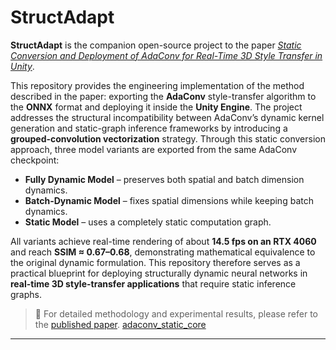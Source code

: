# StructAdapt

**StructAdapt** is the companion open-source project to the paper
[*Static Conversion and Deployment of AdaConv for Real-Time 3D Style Transfer in Unity*](https://doi.org/10.2991/978-94-6463-823-3_100).

This repository provides the engineering implementation of the method described in the paper: exporting the **AdaConv** style-transfer algorithm to the **ONNX** format and deploying it inside the **Unity Engine**.
The project addresses the structural incompatibility between AdaConv’s dynamic kernel generation and static-graph inference frameworks by introducing a **grouped-convolution vectorization** strategy.
Through this static conversion approach, three model variants are exported from the same AdaConv checkpoint:

* **Fully Dynamic Model** – preserves both spatial and batch dimension dynamics.
* **Batch-Dynamic Model** – fixes spatial dimensions while keeping batch dynamics.
* **Static Model** – uses a completely static computation graph.

All variants achieve real-time rendering of about **14.5 fps on an RTX 4060** and reach **SSIM ≈ 0.67–0.68**, demonstrating mathematical equivalence to the original dynamic formulation.
This repository therefore serves as a practical blueprint for deploying structurally dynamic neural networks in **real-time 3D style-transfer applications** that require static inference graphs.

> 📄 For detailed methodology and experimental results, please refer to the [published paper](https://doi.org/10.2991/978-94-6463-823-3_100).
[adaconv_static_core](./image/adaconv_static_core.svg)
---
